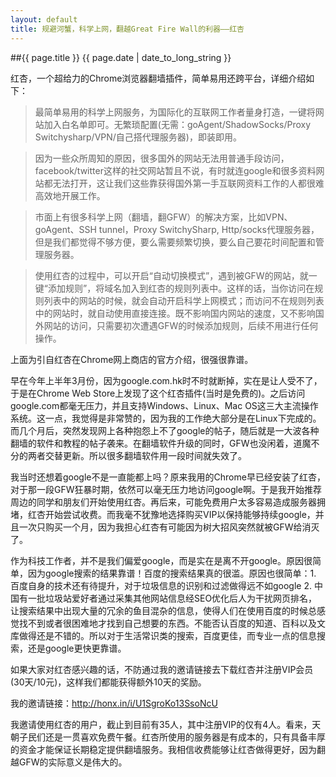 ```yaml
---
layout: default
title: 规避河蟹，科学上网，翻越Great Fire Wall的利器——红杏
---
```

##{{ page.title }}
{{ page.date | date_to_long_string }}

红杏，一个超给力的Chrome浏览器翻墙插件，简单易用还跨平台，详细介绍如下：

>最简单易用的科学上网服务，为国际化的互联网工作者量身打造，一键将网站加入白名单即可。无繁琐配置(无需：goAgent/ShadowSocks/Proxy Switchysharp/VPN/自己搭代理服务器)，即装即用。

>因为一些众所周知的原因，很多国外的网站无法用普通手段访问，facebook/twitter这样的社交网站暂且不说，有时就连google和很多资料网站都无法打开，这让我们这些靠获得国外第一手互联网资料工作的人都很难高效地开展工作。

>市面上有很多科学上网（翻墙，翻GFW）的解决方案，比如VPN、goAgent、SSH tunnel，Proxy SwitchySharp, Http/socks代理服务器，但是我们都觉得不够方便，要么需要频繁切换，要么自己要花时间配置和管理服务器。

>使用红杏的过程中，可以开启“自动切换模式”，遇到被GFW的网站，就一键“添加规则”，将域名加入到红杏的规则列表中。这样的话，当你访问在规则列表中的网站的时候，就会自动开启科学上网模式；而访问不在规则列表中的网站时，就自动使用直接连接。既不影响国内网站的速度，又不影响国外网站的访问，只需要初次遭遇GFW的时候添加规则，后续不用进行任何操作。

上面为引自红杏在Chrome网上商店的官方介绍，很强很靠谱。

早在今年上半年3月份，因为google.com.hk时不时就断掉，实在是让人受不了，于是在Chrome Web Store上发现了这个红杏插件(当时是免费的)。之后访问google.com都毫无压力，并且支持Windows、Linux、Mac OS这三大主流操作系统。这一点，我觉得是非常赞的，因为我的工作绝大部分是在Linux下完成的。而几个月后，突然发现网上各种抱怨上不了google的帖子，随后就是一大波各种翻墙的软件和教程的帖子袭来。在翻墙软件升级的同时，GFW也没闲着，道魔不分的两者交替更新。所以很多翻墙软件用一段时间就失效了。

我当时还想着google不是一直能都上吗？原来我用的Chrome早已经安装了红杏，对于那一段GFW狂暴时期，依然可以毫无压力地访问google啊。于是我开始推荐周边的同学和朋友们开始使用红杏。再后来，可能免费用户太多容易造成服务器拥堵，红杏开始尝试收费。而我毫不犹豫地选择购买VIP以保持能够持续google，并且一次只购买一个月，因为我担心红杏有可能因为树大招风突然就被GFW给消灭了。

作为科技工作者，并不是我们偏爱google，而是实在是离不开google。原因很简单，因为google搜索的结果靠谱！百度的搜索结果真的很滥。原因也很简单：1. 百度自身的技术还有待提升，对于垃圾信息的识别和过滤做得远不如google 2. 中国有一批垃圾站爱好者通过采集其他网站信息经SEO优化后人为干扰网页排名，让搜索结果中出现大量的冗余的鱼目混杂的信息，使得人们在使用百度的时候总感觉找不到或者很困难地才找到自己想要的东西。不能否认百度的知道、百科以及文库做得还是不错的。所以对于生活常识类的搜索，百度更佳，而专业一点的信息搜索，还是google更快更靠谱。

如果大家对红杏感兴趣的话，不防通过我的邀请链接去下载红杏并注册VIP会员(30天/10元)，这样我们都能获得额外10天的奖励。

我的邀请链接：<a target="new" href="http://honx.in/i/U1SgroKo13SsoNcU">http://honx.in/i/U1SgroKo13SsoNcU</a>

我邀请使用红杏的用户，截止到目前有35人，其中注册VIP的仅有4人。看来，天朝子民们还是一贯喜欢免费午餐。红杏所使用的服务器是有成本的，只有具备丰厚的资金才能保证长期稳定提供翻墙服务。我相信收费能够让红杏做得更好，因为翻越GFW的实际意义是伟大的。


